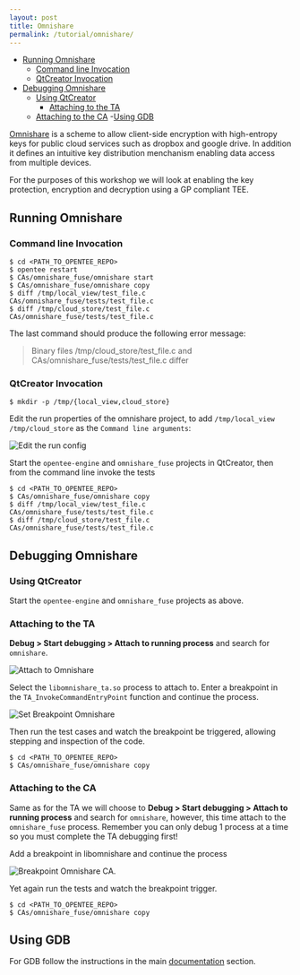 ```yaml
---
layout: post
title: Omnishare
permalink: /tutorial/omnishare/
---
```


- [Running Omnishare](#running-omnishare)
    - [Command line Invocation](#command-line-invocation)
    - [QtCreator Invocation](#qtcreator-invocation)
- [Debugging Omnishare](#debugging-omnishare)
    - [Using QtCreator](#using-qtcreator)
        - [Attaching to the TA](#attaching-to-the-ta)
	- [Attaching to the CA](#attaching-to-the-ca)
    -[Using GDB](#using-gdb)

[Omnishare](https://git.ssg.aalto.fi/close/OmniShare/tree/TEE-integration) is a scheme to allow client-side encryption with high-entropy keys for public cloud services such as dropbox and google drive. In addition it defines an intuitive key distribution menchanism enabling data access from multiple devices.

For the purposes of this workshop we will look at enabling the key protection, encryption and decryption using a GP compliant TEE.

## Running Omnishare

### Command line Invocation

    $ cd <PATH_TO_OPENTEE_REPO>
    $ opentee restart
    $ CAs/omnishare_fuse/omnishare start
    $ CAs/omnishare_fuse/omnishare copy
    $ diff /tmp/local_view/test_file.c CAs/omnishare_fuse/tests/test_file.c
    $ diff /tmp/cloud_store/test_file.c CAs/omnishare_fuse/tests/test_file.c

The last command should produce the following error message:

> Binary files /tmp/cloud_store/test_file.c and CAs/omnishare_fuse/tests/test_file.c differ

### QtCreator Invocation

    $ mkdir -p /tmp/{local_view,cloud_store}

Edit the run properties of the omnishare project, to add `/tmp/local_view /tmp/cloud_store` as the `Command line arguments`:

![Edit the run config](http://open-tee.github.io/images/run_config_omnishare_fuse.png)

Start the `opentee-engine` and `omnishare_fuse` projects in QtCreator, then from the command line invoke the tests

    $ cd <PATH_TO_OPENTEE_REPO>
    $ CAs/omnishare_fuse/omnishare copy
    $ diff /tmp/local_view/test_file.c CAs/omnishare_fuse/tests/test_file.c
    $ diff /tmp/cloud_store/test_file.c CAs/omnishare_fuse/tests/test_file.c

## Debugging Omnishare

### Using QtCreator

Start the `opentee-engine` and `omnishare_fuse` projects as above.

### Attaching to the TA

**Debug > Start debugging > Attach to running process** and search for `omnishare`.

![Attach to Omnishare](http://open-tee.github.io/images/attach_to_omnishare.png)

Select the `libomnishare_ta.so` process to attach to. Enter a breakpoint in the `TA_InvokeCommandEntryPoint` function and continue the process.

![Set Breakpoint Omnishare](http://open-tee.github.io/images/set_break_point_in_omnishare_ta.png)

Then run the test cases and watch the breakpoint be triggered, allowing stepping and inspection of the code.

    $ cd <PATH_TO_OPENTEE_REPO>
    $ CAs/omnishare_fuse/omnishare copy

### Attaching to the CA

Same as for the TA we will choose to **Debug > Start debugging > Attach to running process** and search for `omnishare`, however, this time attach to the `omnishare_fuse` process. Remember you can only debug 1 process at a time so you must complete the TA debugging first!

Add a breakpoint in libomnishare and continue the process

![Breakpoint Omnishare CA](http://open-tee.github.io/images/breakpoint_omnishare_ca.png).

Yet again run the tests and watch the breakpoint trigger.

    $ cd <PATH_TO_OPENTEE_REPO>
    $ CAs/omnishare_fuse/omnishare copy

## Using GDB

For GDB follow the instructions in the main [documentation](/documentation/#debugging-with-gdb) section.

